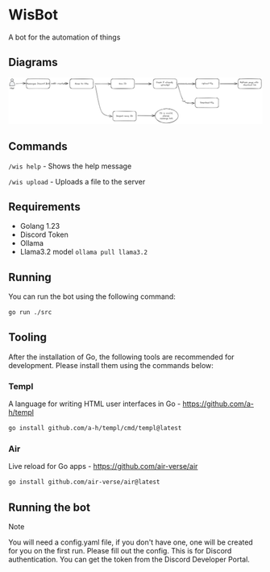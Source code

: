 
# WisBot

A bot for the automation of things

## Diagrams
![diagram](./diagrams/userflow.excalidraw.png)


## Commands

`/wis help` - Shows the help message

`/wis upload` - Uploads a file to the server


## Requirements
- Golang 1.23
- Discord Token
- Ollama 
- Llama3.2 model `ollama pull llama3.2`


## Running 
You can run the bot using the following command:
```sh
go run ./src
```

## Tooling
After the installation of Go, the following tools are recommended for development. Please install them using the commands below:

### Templ
A language for writing HTML user interfaces in Go - https://github.com/a-h/templ
```sh
go install github.com/a-h/templ/cmd/templ@latest
```

### Air
Live reload for Go apps - https://github.com/air-verse/air
```sh
go install github.com/air-verse/air@latest
```


## Running the bot
> [!NOTE]
You will need a config.yaml file, if you don't have one, one will be created for you on the first run.
Please fill out the config. This is for Discord authentication. You can get the token from the Discord Developer Portal.